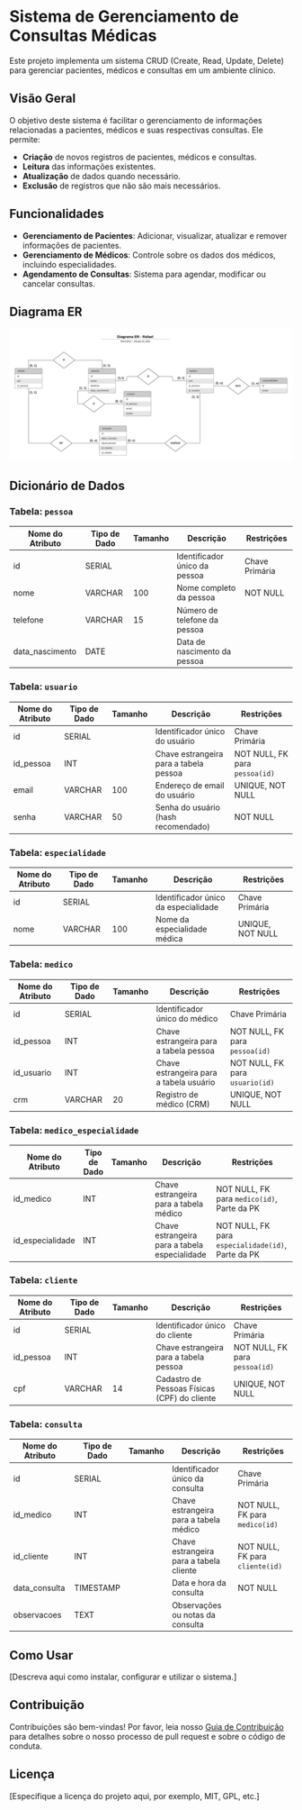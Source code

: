 # Sistema de Gerenciamento de Consultas Médicas

Este projeto implementa um sistema CRUD (Create, Read, Update, Delete) para gerenciar pacientes, médicos e consultas em um ambiente clínico.

## Visão Geral

O objetivo deste sistema é facilitar o gerenciamento de informações relacionadas a pacientes, médicos e suas respectivas consultas. Ele permite:

- **Criação** de novos registros de pacientes, médicos e consultas.
- **Leitura** das informações existentes.
- **Atualização** de dados quando necessário.
- **Exclusão** de registros que não são mais necessários.

## Funcionalidades

- **Gerenciamento de Pacientes**: Adicionar, visualizar, atualizar e remover informações de pacientes.
- **Gerenciamento de Médicos**: Controle sobre os dados dos médicos, incluindo especialidades.
- **Agendamento de Consultas**: Sistema para agendar, modificar ou cancelar consultas.

## Diagrama ER
![Imagem do Projeto](diagrama-er.png)

## Dicionário de Dados

### Tabela: `pessoa`
| Nome do Atributo | Tipo de Dado | Tamanho | Descrição | Restrições |
|-------------------|--------------|---------|------------|-------------|
| id                | SERIAL       |         | Identificador único da pessoa | Chave Primária |
| nome              | VARCHAR      | 100     | Nome completo da pessoa | NOT NULL |
| telefone          | VARCHAR      | 15      | Número de telefone da pessoa |  |
| data_nascimento   | DATE         |         | Data de nascimento da pessoa |  |

### Tabela: `usuario`
| Nome do Atributo | Tipo de Dado | Tamanho | Descrição | Restrições |
|-------------------|--------------|---------|------------|-------------|
| id                | SERIAL       |         | Identificador único do usuário | Chave Primária |
| id_pessoa         | INT          |         | Chave estrangeira para a tabela pessoa | NOT NULL, FK para `pessoa(id)` |
| email             | VARCHAR      | 100     | Endereço de email do usuário | UNIQUE, NOT NULL |
| senha             | VARCHAR      | 50      | Senha do usuário (hash recomendado) | NOT NULL |

### Tabela: `especialidade`
| Nome do Atributo | Tipo de Dado | Tamanho | Descrição | Restrições |
|-------------------|--------------|---------|------------|-------------|
| id                | SERIAL       |         | Identificador único da especialidade | Chave Primária |
| nome              | VARCHAR      | 100     | Nome da especialidade médica | UNIQUE, NOT NULL |

### Tabela: `medico`
| Nome do Atributo | Tipo de Dado | Tamanho | Descrição | Restrições |
|-------------------|--------------|---------|------------|-------------|
| id                | SERIAL       |         | Identificador único do médico | Chave Primária |
| id_pessoa         | INT          |         | Chave estrangeira para a tabela pessoa | NOT NULL, FK para `pessoa(id)` |
| id_usuario        | INT          |         | Chave estrangeira para a tabela usuário | NOT NULL, FK para `usuario(id)` |
| crm               | VARCHAR      | 20      | Registro de médico (CRM) | UNIQUE, NOT NULL |

### Tabela: `medico_especialidade`
| Nome do Atributo  | Tipo de Dado | Tamanho | Descrição | Restrições |
|-------------------|--------------|---------|------------|-------------|
| id_medico         | INT          |         | Chave estrangeira para a tabela médico | NOT NULL, FK para `medico(id)`, Parte da PK |
| id_especialidade  | INT          |         | Chave estrangeira para a tabela especialidade | NOT NULL, FK para `especialidade(id)`, Parte da PK |

### Tabela: `cliente`
| Nome do Atributo | Tipo de Dado | Tamanho | Descrição | Restrições |
|-------------------|--------------|---------|------------|-------------|
| id                | SERIAL       |         | Identificador único do cliente | Chave Primária |
| id_pessoa         | INT          |         | Chave estrangeira para a tabela pessoa | NOT NULL, FK para `pessoa(id)` |
| cpf               | VARCHAR      | 14      | Cadastro de Pessoas Físicas (CPF) do cliente | UNIQUE, NOT NULL |

### Tabela: `consulta`
| Nome do Atributo | Tipo de Dado | Tamanho | Descrição | Restrições |
|-------------------|--------------|---------|------------|-------------|
| id                | SERIAL       |         | Identificador único da consulta | Chave Primária |
| id_medico         | INT          |         | Chave estrangeira para a tabela médico | NOT NULL, FK para `medico(id)` |
| id_cliente        | INT          |         | Chave estrangeira para a tabela cliente | NOT NULL, FK para `cliente(id)` |
| data_consulta     | TIMESTAMP    |         | Data e hora da consulta | NOT NULL |
| observacoes       | TEXT         |         | Observações ou notas da consulta |  |


## Como Usar

[Descreva aqui como instalar, configurar e utilizar o sistema.]

## Contribuição

Contribuições são bem-vindas! Por favor, leia nosso [Guia de Contribuição](CONTRIBUTING.md) para detalhes sobre o nosso processo de pull request e sobre o código de conduta.

## Licença

[Especifique a licença do projeto aqui, por exemplo, MIT, GPL, etc.]
